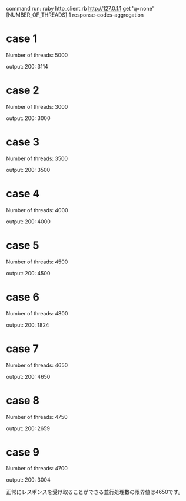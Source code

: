 command run: 
ruby http_client.rb http://127.0.1.1 get 'q=none' [NUMBER_OF_THREADS] 1 response-codes-aggregation

# case 1
Number of threads: 5000

output: 
200: 3114

# case 2
Number of threads: 3000

output: 
200: 3000

# case 3
Number of threads: 3500

output: 
200: 3500

# case 4
Number of threads: 4000

output: 
200: 4000

# case 5
Number of threads: 4500

output: 
200: 4500

# case 6
Number of threads: 4800

output: 
200: 1824

# case 7
Number of threads: 4650

output: 
200: 4650

# case 8
Number of threads: 4750

output: 
200: 2659

# case 9
Number of threads: 4700

output: 
200: 3004

正常にレスポンスを受け取ることができる並行処理数の限界値は4650です。
